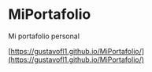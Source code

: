 # MiPortafolio
Mi portafolio personal

[https://gustavofl1.github.io/MiPortafolio/](https://gustavofl1.github.io/MiPortafolio/)
